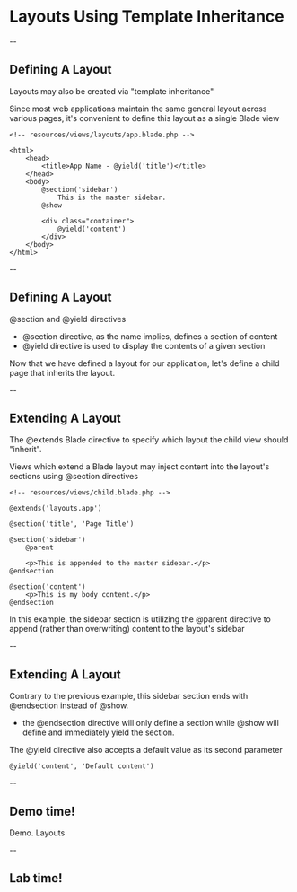 # Layouts Using Template Inheritance

--
## Defining A Layout
Layouts may also be created via "template inheritance"

Since most web applications maintain the same general layout across various pages, it's convenient to define this layout as a single Blade view

```
<!-- resources/views/layouts/app.blade.php -->

<html>
    <head>
        <title>App Name - @yield('title')</title>
    </head>
    <body>
        @section('sidebar')
            This is the master sidebar.
        @show

        <div class="container">
            @yield('content')
        </div>
    </body>
</html>
```

--
## Defining A Layout
@section and @yield directives 
- @section directive, as the name implies, defines a section of content
-  @yield directive is used to display the contents of a given section

Now that we have defined a layout for our application, let's define a child page that inherits the layout.

--
## Extending A Layout
The @extends Blade directive to specify which layout the child view should "inherit". 

Views which extend a Blade layout may inject content into the layout's sections using @section directives

```
<!-- resources/views/child.blade.php -->

@extends('layouts.app')

@section('title', 'Page Title')

@section('sidebar')
    @parent

    <p>This is appended to the master sidebar.</p>
@endsection

@section('content')
    <p>This is my body content.</p>
@endsection
```

In this example, the sidebar section is utilizing the @parent directive to append (rather than overwriting) content to the layout's sidebar

--
## Extending A Layout
Contrary to the previous example, this sidebar section ends with @endsection instead of @show. 
- the @endsection directive will only define a section while @show will define and immediately yield the section.


The @yield directive also accepts a default value as its second parameter
```
@yield('content', 'Default content')
```

--
<!-- .slide: data-background="url('images/demo.jpg')" --> 
<!-- .slide: class="lab" -->
## Demo time!
Demo. Layouts

--
<!-- .slide: data-background="url('images/lab2.jpg')" --> 
<!-- .slide: class="lab" -->
## Lab time!